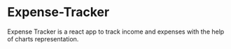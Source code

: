 # Expense-Tracker
Expense Tracker is a react app to track income and expenses with the help of charts representation.
